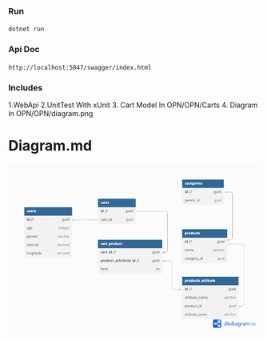 ### Run

`dotnet run`

### Api Doc
`http://localhost:5047/swagger/index.html`

### Includes
 1.WebApi
 2.UnitTest With xUnit
 3. Cart Model In OPN/OPN/Carts
 4. Diagram in OPN/OPN/diagram.png


# Diagram.md

![image info](./diagram.png)


